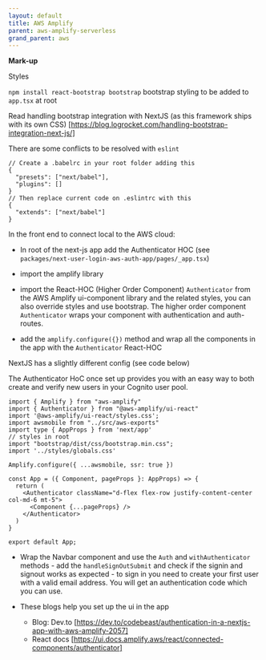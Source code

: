 ```yaml
---
layout: default
title: AWS Amplify
parent: aws-amplify-serverless
grand_parent: aws
---
```


**Mark-up**

Styles

`npm install react-bootstrap bootstrap` bootstrap styling to be added to `app.tsx` at root

Read handling bootstrap integration with NextJS (as this framework ships with its own CSS)
[https://blog.logrocket.com/handling-bootstrap-integration-next-js/]

There are some conflicts to be resolved with `eslint`

```
// Create a .babelrc in your root folder adding this
{
  "presets": ["next/babel"],
  "plugins": []
}
// Then replace current code on .eslintrc with this
{
  "extends": ["next/babel"]
}
```

In the front end to connect local to the AWS cloud:

- In root of the next-js app add the Authenticator HOC (see `packages/next-user-login-aws-auth-app/pages/_app.tsx`)

- import the amplify library

- import the React-HOC (Higher Order Component) `Authenticator` from the AWS Amplify ui-component library and the related styles, you can also override styles and use bootstrap. The higher order component `Authenticator` wraps your component with authentication and auth-routes.

- add the `amplify.configure({})` method and wrap all the components in the app with the `Authenticator` React-HOC

NextJS has a slightly different config (see code below)

The Authenticator HoC once set up provides you with an easy way to both create and verify new users in your Cognito user pool.

```
import { Amplify } from "aws-amplify"
import { Authenticator } from "@aws-amplify/ui-react"
import '@aws-amplify/ui-react/styles.css';
import awsmobile from "../src/aws-exports"
import type { AppProps } from 'next/app'
// styles in root
import "bootstrap/dist/css/bootstrap.min.css";
import '../styles/globals.css'

Amplify.configure({ ...awsmobile, ssr: true })

const App = ({ Component, pageProps }: AppProps) => {
  return (
    <Authenticator className="d-flex flex-row justify-content-center col-md-6 mt-5">
      <Component {...pageProps} />
    </Authenticator>
  )
}

export default App;
```

- Wrap the Navbar component and use the `Auth` and `withAuthenticator` methods - add the `handleSignOutSubmit` and check if the signin and signout works as expected - to sign in you need to create your first user with a valid email address. You will get an authentication code which you can use.

- These blogs help you set up the ui in the app
  - Blog: Dev.to [https://dev.to/codebeast/authentication-in-a-nextjs-app-with-aws-amplify-2057]
  - React docs [https://ui.docs.amplify.aws/react/connected-components/authenticator]
